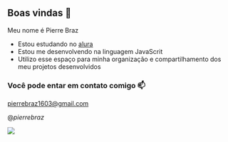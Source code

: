 ## Boas vindas 🖤

Meu nome é Pierre Braz

- Estou estudando no [alura](https://www.alura.com.br)
- Estou me desenvolvendo na linguagem JavaScrit
- Utilizo esse espaço para minha organização e compartilhamento dos meu projetos desenvolvidos

### Você pode entar em contato comigo 📫

pierrebraz1603@gmail.com

@_pierrebraz_

![](https://media1.tenor.com/m/v1t20zNF-k4AAAAC/naruto-anime.gif)
